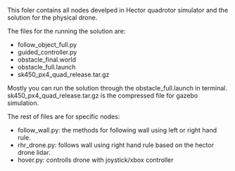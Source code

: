 This foler contains all nodes develped in Hector quadrotor simulator and the solution for the physical drone.

The files for the running the solution are:
- follow_object_full.py
- guided_controller.py
- obstacle_final.world
- obstacle_full.launch
- sk450_px4_quad_release.tar.gz

Mostly you can run the solution through the obstacle_full.launch in terminal.
sk450_px4_quad_release.tar.gz is the compressed file for gazebo simulation.

The rest of files are for specific nodes:
- follow_wall.py: the methods for following wall using left or right hand rule.
- rhr_drone.py: follows wall using right hand rule based on the hector drone lidar.
- hover.py: controlls drone with joystick/xbox controller
